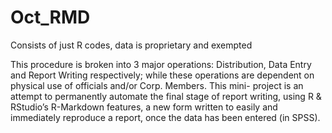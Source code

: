 # Oct_RMD
Consists of just R codes, data is proprietary and exempted

This procedure is broken into 3 major operations: Distribution, Data Entry and Report Writing respectively; while these operations are dependent on physical use of officials and/or Corp. Members. 
This mini- project is an attempt to permanently automate the final stage of report writing, using R & RStudio’s R-Markdown  features, a new form written to easily and immediately reproduce a report,  once the data has been entered (in SPSS).
